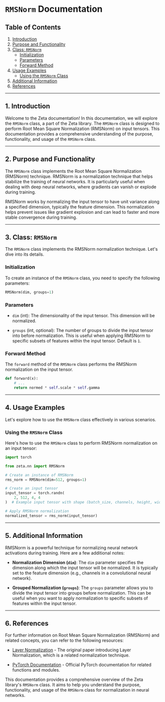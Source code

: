 # `RMSNorm` Documentation

## Table of Contents
1. [Introduction](#introduction)
2. [Purpose and Functionality](#purpose-and-functionality)
3. [Class: `RMSNorm`](#class-rmsnorm)
   - [Initialization](#initialization)
   - [Parameters](#parameters)
   - [Forward Method](#forward-method)
4. [Usage Examples](#usage-examples)
   - [Using the `RMSNorm` Class](#using-the-rmsnorm-class)
5. [Additional Information](#additional-information)
6. [References](#references)

---

## 1. Introduction <a name="introduction"></a>

Welcome to the Zeta documentation! In this documentation, we will explore the `RMSNorm` class, a part of the Zeta library. The `RMSNorm` class is designed to perform Root Mean Square Normalization (RMSNorm) on input tensors. This documentation provides a comprehensive understanding of the purpose, functionality, and usage of the `RMSNorm` class.

---

## 2. Purpose and Functionality <a name="purpose-and-functionality"></a>

The `RMSNorm` class implements the Root Mean Square Normalization (RMSNorm) technique. RMSNorm is a normalization technique that helps stabilize the training of neural networks. It is particularly useful when dealing with deep neural networks, where gradients can vanish or explode during training.

RMSNorm works by normalizing the input tensor to have unit variance along a specified dimension, typically the feature dimension. This normalization helps prevent issues like gradient explosion and can lead to faster and more stable convergence during training.

---

## 3. Class: `RMSNorm` <a name="class-rmsnorm"></a>

The `RMSNorm` class implements the RMSNorm normalization technique. Let's dive into its details.

### Initialization <a name="initialization"></a>

To create an instance of the `RMSNorm` class, you need to specify the following parameters:

```python
RMSNorm(dim, groups=1)
```

### Parameters <a name="parameters"></a>

- `dim` (int): The dimensionality of the input tensor. This dimension will be normalized.

- `groups` (int, optional): The number of groups to divide the input tensor into before normalization. This is useful when applying RMSNorm to specific subsets of features within the input tensor. Default is `1`.

### Forward Method <a name="forward-method"></a>

The `forward` method of the `RMSNorm` class performs the RMSNorm normalization on the input tensor.

```python
def forward(x):
    # ...
    return normed * self.scale * self.gamma
```

---

## 4. Usage Examples <a name="usage-examples"></a>

Let's explore how to use the `RMSNorm` class effectively in various scenarios.

### Using the `RMSNorm` Class <a name="using-the-rmsnorm-class"></a>

Here's how to use the `RMSNorm` class to perform RMSNorm normalization on an input tensor:

```python
import torch

from zeta.nn import RMSNorm

# Create an instance of RMSNorm
rms_norm = RMSNorm(dim=512, groups=1)

# Create an input tensor
input_tensor = torch.randn(
    2, 512, 4, 4
)  # Example input tensor with shape (batch_size, channels, height, width)

# Apply RMSNorm normalization
normalized_tensor = rms_norm(input_tensor)
```

---

## 5. Additional Information <a name="additional-information"></a>

RMSNorm is a powerful technique for normalizing neural network activations during training. Here are a few additional notes:

- **Normalization Dimension (`dim`)**: The `dim` parameter specifies the dimension along which the input tensor will be normalized. It is typically set to the feature dimension (e.g., channels in a convolutional neural network).

- **Grouped Normalization (`groups`)**: The `groups` parameter allows you to divide the input tensor into groups before normalization. This can be useful when you want to apply normalization to specific subsets of features within the input tensor.

---

## 6. References <a name="references"></a>

For further information on Root Mean Square Normalization (RMSNorm) and related concepts, you can refer to the following resources:

- [Layer Normalization](https://arxiv.org/abs/1607.06450) - The original paper introducing Layer Normalization, which is a related normalization technique.

- [PyTorch Documentation](https://pytorch.org/docs/stable/index.html) - Official PyTorch documentation for related functions and modules.

This documentation provides a comprehensive overview of the Zeta library's `RMSNorm` class. It aims to help you understand the purpose, functionality, and usage of the `RMSNorm` class for normalization in neural networks.